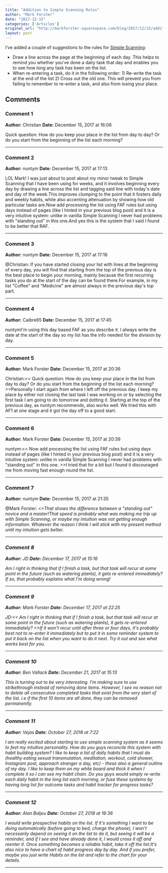 ```yaml
---
title: "Addition to Simple Scanning Rules"
author: "Mark Forster"
date: "2017-12-15"
categories: ['Articles']
original_url: "http://markforster.squarespace.com/blog/2017/12/15/addition-to-simple-scanning-rules.html"
layout: post
---
```


I’ve added a couple of suggestions to the rules for [Simple Scanning](2017-12-02-simple-scanning-the-rules.md):
- Draw a line across the page at the beginning of each day. This helps to remind you whether you’ve done a daily task that day and enables you to see how long any task has been on the list.
- When re-entering a task, do it in the following order: 1) Re-write the task at the end of the list 2) Cross out the old one. This will prevent you from failing to remember to re-enter a task, and also from losing your place.

## Comments

### Comment 1
**Author:** Christian
**Date:** December 15, 2017 at 16:06

Quick question: How do you keep your place in the list from day to day? Or do you start from the beginning of the list each morning?

---

### Comment 2
**Author:** nuntym
**Date:** December 15, 2017 at 17:13

LOL Mark! I was just about to post about my minor tweak to Simple Scanning that I have been using for weeks, and it involves beginning every day by drawing a line across the list and tagging said line with today's date and day of the week.This improves clumping to the point that it fosters daily and weekly habits, while also accenting attenuation by showing how old particular tasks are.Now add processing the list using FAF rules but using days instead of pages (like I hinted in your previous blog post) and it is a very intuitive system: unlike in vanilla Simple Scanning I never had problems with "standing out" in this one.And yes this is the system that I said I found to be better that RAF.

---

### Comment 3
**Author:** nuntym
**Date:** December 15, 2017 at 17:18

@Christian: If you have started closing your list with lines at the beginning of every day, you will find that starting from the top of the previous day is the best place to begin your morning, mainly because the first recurring tasks you do at the start of the day can be found there.For example, in my list "Coffee" and "Medicine" are almost always in the previous day's top part.

---

### Comment 4
**Author:** Caibre65
**Date:** December 15, 2017 at 17:45

nuntymI'm using this day based FAF as you describe it. I always write the date at the start of the day so my list has the info needed for the division by day.

---

### Comment 5
**Author:** Mark Forster
**Date:** December 15, 2017 at 20:36

Christian:<< Quick question: How do you keep your place in the list from day to day? Or do you start from the beginning of the list each morning? >>Personally I start again from where I left off the previous day. I keep my place by either not closing the last task I was working on or by selecting the first task I am going to do tomorrow and dotting it. Starting at the top of the previous day, as nuntym recommends, also works well. We tried this with AF1 at one stage and it got the day off to a good start.

---

### Comment 6
**Author:** Mark Forster
**Date:** December 15, 2017 at 20:39

nuntym:<< Now add processing the list using FAF rules but using days instead of pages (like I hinted in your previous blog post) and it is a very intuitive system: unlike in vanilla Simple Scanning I never had problems with "standing out" in this one. >>I tried that for a bit but I found it discouraged me from moving fast enough round the list.

---

### Comment 7
**Author:** nuntym
**Date:** December 15, 2017 at 21:35

@Mark Forster: <<I tried that for a bit but I found it discouraged me from moving fast enough round the list. >>That shows the difference between a "standing out" novice and a master!That speed is probably what was making me trip up with Simple Scanning, or maybe my intuition was not getting enough information. Whatever the reason I think I will stick with my present method until my intuition gets better.

---

### Comment 8
**Author:** JD
**Date:** December 17, 2017 at 15:16

Am I right in thinking that if I finish a task, but that task will recur at some point in the future (such as watering plants), it gets re-entered immediately? If so, that probably explains what I'm doing wrong!

---

### Comment 9
**Author:** Mark Forster
**Date:** December 17, 2017 at 22:25

JD:<< Am I right in thinking that if I finish a task, but that task will recur at some point in the future (such as watering plants), it gets re-entered immediately? >>If it won't recur until after three or four days, it's probably best not to re-enter it immediately but to put it in some reminder system to put it back on the list when you want to do it next. Try it out and see what works best for you.

---

### Comment 10
**Author:** Ben Vallack
**Date:** December 21, 2017 at 15:13

This is turning out to be very interesting. I'm making sure to use strikethrough instead of removing done items. However, I see no reason not to delete all consecutive completed tasks that exist from the very start of the list. i.e if the first 10 items are all done, they can be removed permanently.

---

### Comment 11
**Author:** Vejas
**Date:** October 27, 2018 at 7:22

I am really excited about starting to use simple scanning system as it seems to feet my intuitive personality. How do you guys reconcile this system with habit building system? I like to keep a list of daily habits that I must do (healthy eating sexual transmutation, meditation, workout, cold shower, Instagram post, approach stranger a day, etc) - these also a general outline of my day. I like to keep them on my white board and thick it when I complete it so I can see my habit chain. Do you guys would simply re-write each daily habit in the long list each morning, or fuse these systems by having long list for outcome tasks and habit tracker for progress tasks?

---

### Comment 12
**Author:** Alan Baljeu
**Date:** October 27, 2018 at 16:36

I would write prospective habits on the list. If it's something I want to be doing automatically (before going to bed, charge the phone), I won't necessarily depend on seeing it on the list to do it, but seeing it will be a reminder, and if I see and have already done it, I would cross it off and reenter it. Once something becomes a reliable habit, take it off the list.It's also nice to have a chart of habit progress day by day. And if you prefer, maybe you just write Habits on the list and refer to the chart for your details.

---
